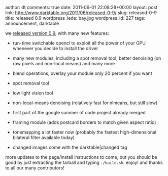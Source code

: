 author: dt
comments: true
date: 2011-06-01 22:08:28+00:00
layout: post
link: http://www.darktable.org/2011/06/released-0-9/
slug: released-0-9
title: released 0.9
wordpress_lede: bay.jpg
wordpress_id: 227
tags: announcement, darktable

we [released version 0.9](http://sourceforge.net/projects/darktable/files/darktable/0.9/darktable-0.9.tar.gz/download), with many new features:



	
  * run-time switchable opencl to exploit all the power of your GPU whenever you decide to install the driver

	
  * many new modules, including a spot removal tool, better denoising (on raw pixels and non-local means) and many more

	
  * blend operations, overlay your module only 20 percent if you want

	
  * spot removal tool

	
  * low light vision tool

	
  * non-local-means denoising (relatively fast for nlmeans, but still slow)

	
  * first part of the google summer of code project already merged

	
  * framing module (adds postcard borders to match given aspect ratio)

	
  * tonemapping a lot faster now (probably the fastest high-dimensional bilateral filter available today)

	
  * changed images come with the darktable|changed tag


more updates to the page/install instructions to come, but you should be good by just extracting the tarball and typing `./build.sh`. enjoy! and thanks to all our many contributors!
